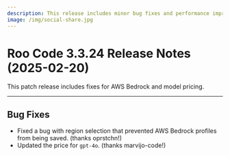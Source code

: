 ```yaml
---
description: This release includes minor bug fixes and performance improvements.
image: /img/social-share.jpg
---
```


# Roo Code 3.3.24 Release Notes (2025-02-20)

This patch release includes fixes for AWS Bedrock and model pricing.

---

## Bug Fixes

*   Fixed a bug with region selection that prevented AWS Bedrock profiles from being saved. (thanks oprstchn!)
*   Updated the price for `gpt-4o`. (thanks marvijo-code!)